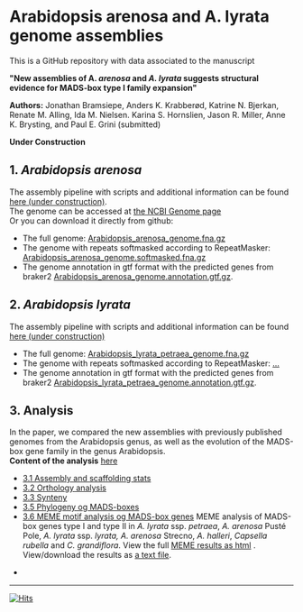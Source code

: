 # Arabidopsis arenosa and A. lyrata genome assemblies
This is a GitHub repository with data associated to the manuscript  
   
**"New assemblies of A. <i>arenosa</i> and <i>A. lyrata</i> suggests structural evidence for MADS-box type I family expansion"**

​​**Authors:** Jonathan Bramsiepe, Anders K. Krabberød, Katrine N. Bjerkan, Renate M. Alling, Ida M. Nielsen. Karina S. Hornslien, Jason R. Miller, Anne K. Brysting, and Paul E. Grini (submitted) 

**Under Construction**
## 1. <i>Arabidopsis arenosa</i> 
The assembly pipeline with scripts and additional information can be found  [here (under construction)](01_arenosa_assembly/).  
The genome can be accessed at [the NCBI Genome page](https://www.ncbi.nlm.nih.gov/data-hub/genome/GCA_026151155.1/)   
Or you can download it directly from github:
- The full genome: [Arabidopsis_arenosa_genome.fna.gz](01_arenosa_assembly/Arabidopsis_arenosa_genome.fna.gz)
- The genome with repeats softmasked according to RepeatMasker: [Arabidopsis_arenosa_genome.softmasked.fna.gz](01_arenosa_assembly/Arabidopsis_arenosa_genome.softmasked.fna.gz)
- The genome annotation in gtf format with the predicted genes from braker2 [Arabidopsis_arenosa_genome.annotation.gtf.gz](01_arenosa_assembly/Arabidopsis_arenosa_genome.annotation.gtf.gz).

## 2. <i>Arabidopsis lyrata</i> 
The assembly pipeline with scripts and additional information can be found  [here (under construction)](02_lyrata_assembly/)
- The full genome: [Arabidopsis_lyrata_petraea_genome.fna.gz](02_lyrata_assembly/Arabidopsis_lyrata_petraea_genome.fna.gz)
- The genome with repeats softmasked according to RepeatMasker: [...](02_lyrata_assembly/)
- The genome annotation in gtf format with the predicted genes from braker2 [Arabidopsis_lyrata_petraea_genome.annotation.gtf.gz](02_lyrata_assembly/Arabidopsis_lyrata_petraea_genome.annotation.gtf.gz).

## 3. Analysis
In the paper, we compared the new assemblies with previously published genomes from the Arabidopsis genus, as well as the evolution of the MADS-box gene family in the genus Arabidopsis.  
**Content of the analysis** [here](./03_analysis/)
- [3.1 Assembly and scaffolding stats](./03_analysis/01_assembly_and_scaffolding_stats/)
- [3.2 Orthology analysis](./03_analysis/02_ortholog_prediction/)
- [3.3 Synteny](./03_analysis/03_synteny/)
- [3.5 Phylogeny og MADS-boxes](./03_analysis/05_MADS_phylogeny/)
- [3.6 MEME motif analysis og MADS-box genes](./03_analysis/06_MADS_MEME/)
MEME analysis of  MADS-box genes type I and type II in <i>A. lyrata</i> ssp. <i>petraea</i>, <i>A. arenosa</i> Pusté Pole, <i>A. lyrata </i>ssp. <i>lyrata,</i> <i>A. arenosa</i> Strecno, <i>A. halleri</i>,  <i>Capsella rubella</i> and <i>C. grandiflora</i>.  View the full [MEME results as html](https://htmlpreview.github.io/?https://github.com/krabberod/html_test/blob/main/meme.html) . View/download the results as [a text file](03_analysis/06_MADS_MEME/meme_results.txt). 

*
----
[![Hits](https://hits.seeyoufarm.com/api/count/incr/badge.svg?url=https%3A%2F%2Fgithub.com%2FPaulGrini%2FArabidopsis_assemblies&count_bg=%2379C83D&title_bg=%23555555&icon=&icon_color=%23E7E7E7&title=hits&edge_flat=false)](https://hits.seeyoufarm.com)